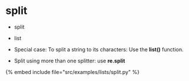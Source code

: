 # split

* split
* list

* Special case: To split a string to its characters: Use the **list()** function.
* Split using more than one splitter: use **re.split**

{% embed include file="src/examples/lists/split.py" %}


